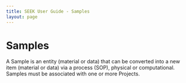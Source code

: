```yaml
---
title: SEEK User Guide - Samples
layout: page
---
```


# Samples

​A Sample is an entity (material or data) that can be converted into a new item (material or data) via a process (SOP), physical or computational. Samples must be associated with one or more Projects.

<!--Samples in SEEK refer to a broad category 
Definitions: 
* **Sample**: ​entity (material or data) that is converted into a new item (material or data) via a process (physical or computational). 
* **Material Sample**: ​refers to a physical sample in the laboratory, examples include cell pellets, 
extracted biological material (DNA, protein, metabolites, patient, organism, tissue), plasmids, etc. 
* **Data Sample**: ​refers to digital objects, these can include machine data from analysis of material samples, models, descriptions of plasmids, DNA sequences in digital format, Mass Spec Spectra, Gene Strings.--> 
<!--* **Process**: ​refers to defined activities (experimental protocols, data analysis, algorithms etc) that can be defined, explained and reported, that convert one sample into another. In essence this is an experiment. 
A process can only occur if a protocol and/or a standard operating procedure is associated with it.-->


<!--[Creating a new Sample Type](create-sample-type.html)

[Creating a new Sample](create-sample.html)

[Legacy Biosamples](legacy-biosamples.html)-->

